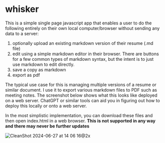 # whisker
This is a simple single page javascript app that enables a user to do the following entirely on their own local computer/browser without sending any data to a server:
1. optionally upload an existing markdown version of their resume (.md file)
2. edit using a simple markdown editor in their browser. There are buttons for a few common types of markdown syntax, but the intent is to just use markdown to edit directly.
3. save a copy as markdown
4. export as pdf

The typical use case for this is managing multiple versions of a resume or similar document. I use it to export various markdown files to PDF such as meeting notes. The screenshot below shows what this looks like deployed on a web server. ChatGPT or similar tools can aid you in figuring out how to deploy this locally or onto a web server.

In the most simplistic implementation, you can download these files and then open index.html in a web browser.
**This is not supported in any way and there may never be further updates**
 
![CleanShot 2024-06-27 at 14 06 16@2x](https://github.com/captainarcher/whisker/assets/42753659/37776375-1b62-480f-a2ec-6c22911fe086)
